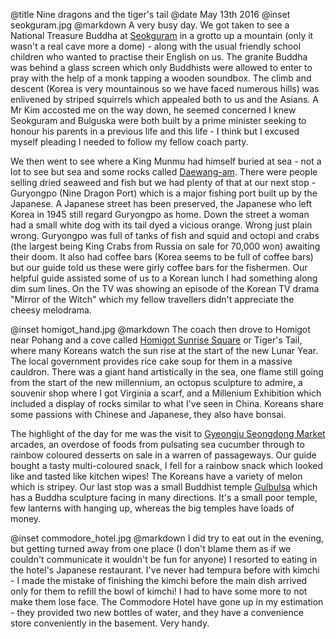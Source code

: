 @title		Nine dragons and the tiger's tail
@date		May 13th 2016
@inset		seokguram.jpg
@markdown
A very busy day. We got taken to see a National Treasure Buddha at
[Seokguram](http://english.visitkorea.or.kr/enu/ATR/SI_EN_3_1_1_1.jsp?cid=264260) in a
grotto up a mountain (only it wasn't a real cave more a dome) - along with the usual
friendly school children who wanted to practise their English on us. The granite Buddha was
behind a glass screen which only Buddhists were allowed to enter to pray with the help of a
monk tapping a wooden soundbox. The climb and descent (Korea is very mountainous so we have
faced numerous hills) was enlivened by striped squirrels which appealed both to us and the Asians.
A Mr Kim accosted me on the way down, he seemed concerned I knew Seokguram and Bulguska were
both built by a prime minister seeking to honour his parents in a previous life and this
life - I think but I excused myself pleading I needed to follow my fellow coach party.

We then went to see where a King Munmu had himself buried at sea - not a lot to see but sea
and some rocks called [Daewang-am](http://english.visitkorea.or.kr/enu/ATR/SI_EN_3_1_1_1.jsp?cid=264109).
There were people selling dried seaweed and fish but we had plenty of that at our next stop -
Guryongpo (Nine Dragon Port) which is a major fishing port built up by the Japanese. A
Japanese street has been preserved, the Japanese who left Korea in 1945 still regard
Guryongpo as home. Down the street a woman had a small white dog with its tail dyed a vicious
orange. Wrong just plain wrong. Guryongpo was full of tanks of fish and squid and octopi and
crabs (the largest being King Crabs from Russia on sale for 70,000 won) awaiting their doom.
It also had coffee bars (Korea seems to be full of coffee bars) but our guide told us these
were girly coffee bars for the fishermen. Our helpful guide assisted some of us to a
Korean lunch I had something along dim sum lines. On the TV was showing an episode of the
Korean TV drama "Mirror of the Witch" which my fellow travellers didn't appreciate the
cheesy melodrama.

@inset		homigot_hand.jpg
@markdown
The coach then drove to Homigot near Pohang and a cove called
[Homigot Sunrise Square](http://english.visitkorea.or.kr/enu/ATR/SI_EN_3_1_1_1.jsp?cid=806297) or Tiger's Tail, where many
Koreans watch the sun rise at the start of the new Lunar Year. The local government
provides rice cake soup for them in a massive cauldron. There was a giant hand artistically
in the sea, one flame still going from the start of the new millennium, an octopus
sculpture to admire, a souvenir shop where I got Virginia a scarf, and a Millenium
Exhibition which included a display of rocks similar to what I've seen in China.
Koreans share some passions with Chinese and Japanese, they also have bonsai.

The highlight of the day for me was the visit to
[Gyeongju Seongdong Market](http://english.visitkorea.or.kr/enu/SHP/SH_EN_7_2.jsp?cid=1862991) arcades,
an overdose of foods from pulsating sea cucumber through to rainbow coloured desserts on
sale in a warren of passageways. Our guide bought a tasty multi-coloured snack, I fell
for a rainbow snack which looked like and tasted like kitchen wipes! The Koreans
have a variety of melon which is stripey. Our last stop was a small Buddhist temple
[Gulbulsa](http://english.knps.or.kr/Photo/CulturalParkContent.aspx?SEQUEN=18&MenuNum=1&Submenu=Npp&Third=Photo&Fourth=CulturalResources&ParkDiv=07&PhoDiv02=02&PhoDiv03=03&PhoDiv04=00&PageNo=1&MoveFirst=No&RecordPos=3)
which has a Buddha sculpture facing in many directions. It's a small poor
temple, few lanterns with hanging up, whereas the big temples have loads of money.

@inset		commodore_hotel.jpg
@markdown
I did try to eat out in the evening, but getting turned away from one place
(I don't blame them as if we couldn't communicate it wouldn't be fun for anyone)
I resorted to eating in the hotel's Japanese restaurant. I've never had tempura before with
kimchi - I made the mistake of finishing the kimchi before the main dish arrived only
for them to refill the bowl of kimchi! I had to have some more to not make them lose
face. The Commodore Hotel have gone up in my estimation - they provided two new
bottles of water, and they have a convenience store conveniently in the basement. Very handy.
